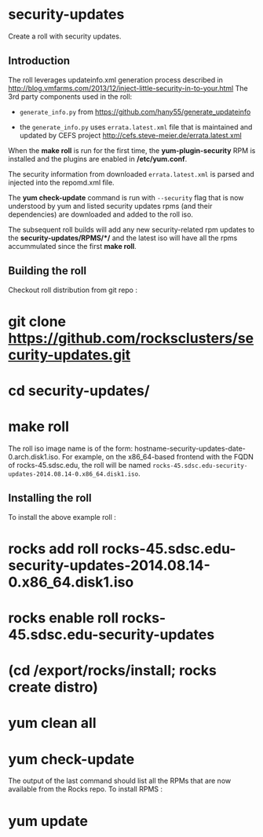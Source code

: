 security-updates
================

Create a roll with security updates.

Introduction
--------------
The roll leverages updateinfo.xml generation process described in
http://blog.vmfarms.com/2013/12/inject-little-security-in-to-your.html
The 3rd party components used in the roll:
 
+ ``generate_info.py`` from https://github.com/hany55/generate_updateinfo

+ the ``generate_info.py`` uses ``errata.latest.xml`` file that is maintained and updated 
  by CEFS project http://cefs.steve-meier.de/errata.latest.xml

When the **make roll** is run for the first time, the **yum-plugin-security** RPM is installed
and the plugins are enabled in **/etc/yum.conf**.

The security information from downloaded ``errata.latest.xml`` is parsed and injected into
the repomd.xml file.  

The **yum check-update** command is run with ``--security`` flag that is now understood by yum
and listed security updates rpms (and their dependencies) are downloaded and added to the roll iso.

The subsequent roll builds will add any new security-related rpm updates to the **security-updates/RPMS/*/** 
and the latest iso will have all the rpms accummulated since the first **make roll**.

Building the roll
-----------------

Checkout roll distribution from git repo :

   # git clone https://github.com/rocksclusters/security-updates.git  
   # cd security-updates/  
   # make roll

The roll iso image name is of the form: hostname-security-updates-date-0.arch.disk1.iso. 
For example, on the x86_64-based frontend with the FQDN of rocks-45.sdsc.edu, the roll will be named
``rocks-45.sdsc.edu-security-updates-2014.08.14-0.x86_64.disk1.iso``.

Installing the roll
---------------------

To install the above example roll :  

   # rocks add roll rocks-45.sdsc.edu-security-updates-2014.08.14-0.x86_64.disk1.iso  
   # rocks enable roll rocks-45.sdsc.edu-security-updates   
   # (cd /export/rocks/install; rocks create distro)  
   # yum clean all  
   # yum check-update  

The output of the last command should list all the RPMs that are now available from the Rocks repo.
To install RPMS :

   # yum update  
